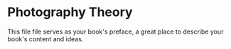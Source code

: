 # Photography Theory

This file file serves as your book's preface, a great place to describe your book's content and ideas.
